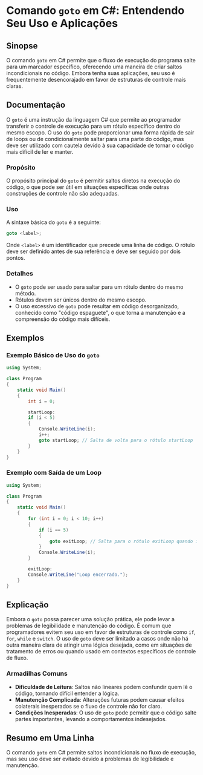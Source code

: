 <!--
Meta Description: # Comando `goto` em C#: Entendendo Seu Uso e Aplicações ## Sinopse O comando `goto` em C# permite que o fluxo de execução do programa salte para um ma...
Meta Keywords: goto, código, uso, uma, ser
-->

# Comando `goto` em C#: Entendendo Seu Uso e Aplicações

## Sinopse
O comando `goto` em C# permite que o fluxo de execução do programa salte para um marcador específico, oferecendo uma maneira de criar saltos incondicionais no código. Embora tenha suas aplicações, seu uso é frequentemente desencorajado em favor de estruturas de controle mais claras.

## Documentação
O `goto` é uma instrução da linguagem C# que permite ao programador transferir o controle de execução para um rótulo específico dentro do mesmo escopo. O uso do `goto` pode proporcionar uma forma rápida de sair de loops ou de condicionalmente saltar para uma parte do código, mas deve ser utilizado com cautela devido à sua capacidade de tornar o código mais difícil de ler e manter.

### Propósito
O propósito principal do `goto` é permitir saltos diretos na execução do código, o que pode ser útil em situações específicas onde outras construções de controle não são adequadas.

### Uso
A sintaxe básica do `goto` é a seguinte:

```csharp
goto <label>;
```

Onde `<label>` é um identificador que precede uma linha de código. O rótulo deve ser definido antes de sua referência e deve ser seguido por dois pontos.

### Detalhes
- O `goto` pode ser usado para saltar para um rótulo dentro do mesmo método.
- Rótulos devem ser únicos dentro do mesmo escopo.
- O uso excessivo de `goto` pode resultar em código desorganizado, conhecido como "código espaguete", o que torna a manutenção e a compreensão do código mais difíceis.

## Exemplos
### Exemplo Básico de Uso do `goto`

```csharp
using System;

class Program
{
    static void Main()
    {
        int i = 0;

        startLoop:
        if (i < 5)
        {
            Console.WriteLine(i);
            i++;
            goto startLoop; // Salta de volta para o rótulo startLoop
        }
    }
}
```

### Exemplo com Saída de um Loop
```csharp
using System;

class Program
{
    static void Main()
    {
        for (int i = 0; i < 10; i++)
        {
            if (i == 5)
            {
                goto exitLoop; // Salta para o rótulo exitLoop quando i é 5
            }
            Console.WriteLine(i);
        }

        exitLoop:
        Console.WriteLine("Loop encerrado.");
    }
}
```

## Explicação
Embora o `goto` possa parecer uma solução prática, ele pode levar a problemas de legibilidade e manutenção do código. É comum que programadores evitem seu uso em favor de estruturas de controle como `if`, `for`, `while` e `switch`. O uso de `goto` deve ser limitado a casos onde não há outra maneira clara de atingir uma lógica desejada, como em situações de tratamento de erros ou quando usado em contextos específicos de controle de fluxo.

### Armadilhas Comuns
- **Dificuldade de Leitura**: Saltos não lineares podem confundir quem lê o código, tornando difícil entender a lógica.
- **Manutenção Complicada**: Alterações futuras podem causar efeitos colaterais inesperados se o fluxo de controle não for claro.
- **Condições Inesperadas**: O uso de `goto` pode permitir que o código salte partes importantes, levando a comportamentos indesejados.

## Resumo em Uma Linha
O comando `goto` em C# permite saltos incondicionais no fluxo de execução, mas seu uso deve ser evitado devido a problemas de legibilidade e manutenção.